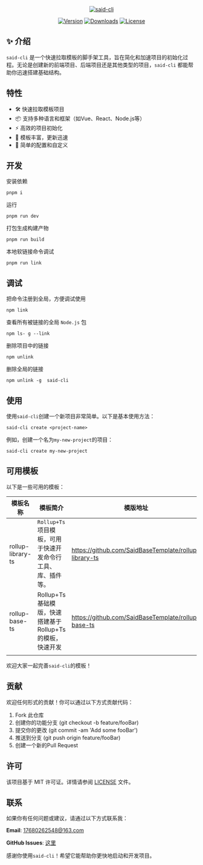 
<p align="center"><a href="https://github.com/guizimo/said-cli" target="_blank" rel="noopener noreferrer"><img src="https://guizimo.oss-cn-shanghai.aliyuncs.com/img/said.png" alt="said-cli" /></a></p>

<p align="center">
  <a href="https://www.npmjs.com/package/said-cli"><img src="https://img.shields.io/npm/v/said-cli.svg?sanitize=true" alt="Version"></a>
  <a href="https://www.npmjs.com/package/said-cli"><img src="https://img.shields.io/npm/dm/said-cli.svg?sanitize=true" alt="Downloads"></a>
  <a href="https://github.com/guizimo/said-cli/blob/master/LICENSE"><img src="https://img.shields.io/npm/l/said-cli.svg?sanitize=true" alt="License"></a>
</p>

## ✨ 介绍

`said-cli` 是一个快速拉取模板的脚手架工具，旨在简化和加速项目的初始化过程。无论是创建新的前端项目、后端项目还是其他类型的项目，`said-cli` 都能帮助你迅速搭建基础结构。

## 特性

- 🛠️ 快速拉取模板项目
- 📦 支持多种语言和框架（如Vue、React、Node.js等）
- ⚡ 高效的项目初始化
- 🔄 模板丰富，更新迅速
- 🔧 简单的配置和自定义

## 开发

安装依赖

```shell
pnpm i
```

运行

```shell
pnpm run dev
```

打包生成构建产物

```shell
pnpm run build
```

本地软链接命令调试

```shell
pnpm run link
```

## 调试

把命令注册到全局，方便调试使用

```shell
npm link
```

查看所有被链接的全局 `Node.js` 包

```shell
npm ls- g --link
```

删除项目中的链接

```shell
npm unlink
```

删除全局的链接

```shell
npm unlink -g  said-cli
```

## 使用

使用`said-cli`创建一个新项目非常简单。以下是基本使用方法：

```
said-cli create <project-name>
```

例如，创建一个名为`my-new-project`的项目：

```
said-cli create my-new-project
```

## 可用模板

以下是一些可用的模板：

| 模板名称          | 模板简介                                                    | 模版地址                                              |
| ----------------- | ----------------------------------------------------------- | ----------------------------------------------------- |
| rollup-library-ts | `Rollup+Ts`项目模板，可用于快速开发命令行工具、库、插件等。 | https://github.com/SaidBaseTemplate/rollup-library-ts |
| rollup-base-ts    | Rollup+Ts基础模版，快速搭建基于Rollup+Ts的模板，快速开发    | https://github.com/SaidBaseTemplate/rollup-base-ts    |
|                   |                                                             |                                                       |

欢迎大家一起完善`said-cli`的模板！

## 贡献

欢迎任何形式的贡献！你可以通过以下方式贡献代码：

1. Fork 此仓库
2. 创建你的功能分支 (git checkout -b feature/fooBar)
3. 提交你的更改 (git commit -am 'Add some fooBar')
4. 推送到分支 (git push origin feature/fooBar)
5. 创建一个新的Pull Request

## 许可

该项目基于 MIT 许可证。详情请参阅 [LICENSE](https://github.com/guizimo/said-cli/blob/main/LICENSE) 文件。

## 联系

如果你有任何问题或建议，请通过以下方式联系我：

**Email**:  17680262548@163.com

**GitHub Issues**: [这里](https://github.com/guizimo/said-cli/issues)



感谢你使用`said-cli`！希望它能帮助你更快地启动和开发项目。





